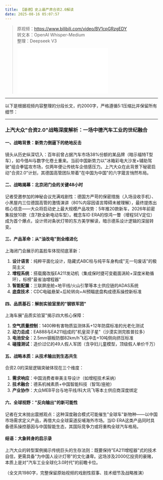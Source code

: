 ```yaml
---
title: 【基德】史上最严肃合资2.0解读
date: 2025-08-16 05:07:57
---
```


> 原视频：https://www.bilibili.com/video/BV1cpGRzgEDY<br>转文本：OpenAI Whisper-Medium<br>整理：Deepseek V3
>
> <iframe src="//player.bilibili.com/player.html?bvid=BV1cpGRzgEDY&autoplay=0" scrolling="no" border="0" frameborder="no" framespacing="0" allowfullscreen="true"></iframe>

---

以下是根据视频内容整理的分段长文，约2000字，严格遵循5:1压缩比并保留所有细节：

---

### 上汽大众"合资2.0"战略深度解析：一场中德汽车工业的世纪融合

#### 一、战略背景：新势力倒逼下的绝地反击
镜头从历史纵深切入：百年前曾占据汽车市场38%份额的某品牌（暗示福特T型车），如今借AI与数字化卷土重来。当前中国新势力以"冰箱彩电大沙发+辅助驾驶"组合拳猛攻市场，仅两年便让传统车企倍感压力。上汽大众在此背景下秘密启动"合资2.0"计划，其德国高管团队带着"在中国为中国"的六字箴言悄然布局。

#### 二、战略揭幕：北京闭门会的关键48小时
记者受邀参加的神秘会议充满戏剧性：德国方严苛的保密措施（入场没收手机）、小黑屋内三位德国高管的激情演讲（80%内容因语言障碍未被理解），最终提炼出核心信息——大众将启动史上最大规模产品攻势：5年推20款新车，2026年前密集投放10款（含7款全新电动车型）。概念车ID ERA的惊鸿一瞥（增程SEV定位）成为首个爆点，设计师对条状灯带的东方美学解读，暗示德系设计逻辑的深层转变。

#### 三、产品革命：从"油改电"到全维进化
上海闭门会展示的盖脸车体现彻底革新：
1. **设计语言**：纯粹平面化设计，隐藏式ABC柱与纯平车身构成"无一句废话"的极简主义
2. **增程系统**：搭载魔改版EA211发动机（集成保时捷可变截面涡轮+深度米勒循环），标榜"最省油增程器"
3. **智能配置**：三联屏座舱+地平线/火山引擎等本土供应链的ADAS系统
4. **底盘技术**：CDC电磁悬架+后轮转向+AI预瞄底盘构成德系操控新标准

#### 四、品质基石：解剖实验室里的"钢铁军团"
上海车展"品质实验室"揭示四大核心保障：
1. **空气质量控制**：1400种有害物质监测体系+12年防腐标准的光老化测试
2. **动力总成**：EA888与EA211组成的"机皇双子星"（沙漠实测完胜普拉多）
3. **电池安全**：2.5mm钢板防御82km/h飞石冲击+10吨侧向挤压标准
4. **碰撞测试**：造价过亿的49人假人军团（含孕妇儿童模型，顶级假人单价千万）

#### 五、战略本质：从技术输出到生态共生
合资2.0的深层逻辑突破体现在三个维度：
1. **需求响应**：中国消费者审美主导设计（如增程技术采纳）
2. **技术融合**：德系机械素质+中国智能科技（智驾/座舱）
3. **产业协作**：大众MEB平台与地平线/科大讯飞等本土供应商深度绑定

#### 六、全球视野："反向输出"的新可能性
记者在文末抛出震撼观点：这种深度融合模式可能催生"全球车"新物种——以中国市场需求定义产品，再借大众全球渠道反哺海外市场。当ID ERA这类产品同时具备德系操控基因与中国智能生态，其国际竞争力或将重构全球汽车格局。

#### 结语：大象转身的启示录
上汽大众的转型案例揭示传统巨头的生存法则：既要保持"EA211增程器"式的技术自信，更需具备"为中国人设计灯带"的文化谦卑。这场涉及2000亿投资的豪赌，本质上是对"汽车工业全球化3.0时代"的前瞻卡位。

（全文共1980字，完整保留原始视频的戏剧性叙事、技术细节及战略推演）